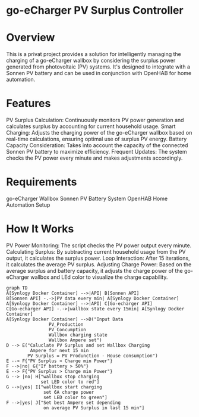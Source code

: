 # go-eCharger PV Surplus Controller
# Overview
This is a privat project provides a solution for intelligently managing the charging of a go-eCharger wallbox by considering the surplus power generated from photovoltaic (PV) systems. It's designed to integrate with a Sonnen PV battery and can be used in conjunction with OpenHAB for home automation.

# Features
PV Surplus Calculation: Continuously monitors PV power generation and calculates surplus by accounting for current household usage.
Smart Charging: Adjusts the charging power of the go-eCharger wallbox based on real-time calculations, ensuring optimal use of surplus PV energy.
Battery Capacity Consideration: Takes into account the capacity of the connected Sonnen PV battery to maximize efficiency.
Frequent Updates: The system checks the PV power every minute and makes adjustments accordingly.

# Requirements
go-eCharger Wallbox
Sonnen PV Battery System
OpenHAB Home Automation Setup

# How It Works
PV Power Monitoring: The script checks the PV power output every minute.
Calculating Surplus: By subtracting current household usage from the PV output, it calculates the surplus power.
Loop Interaction: After 15 iterations, it calculates the average PV surplus.
Adjusting Charge Power: Based on the average surplus and battery capacity, it adjusts the charge power of the go-eCharger wallbox and LEd color to visualize the charge capability.

```mermaid
graph TD
A[Synlogy Docker Container] -->|API| B[Sonnen API]
B[Sonnen API] -.->|PV data every min| A[Synlogy Docker Container]
A[Synlogy Docker Container] -->|API| C[Go-echarger API]
C[Go-echarger API] -.->|wallbox state every 15min| A[Synlogy Docker Container]
A[Synlogy Docker Container] -->D("Input Data
                PV_Production
                PV_Concumption
                Wallbox charging state
                Wallbox Ampere set")
D --> E("Caluclate PV Surplus and set Wallbox Charging
         Ampere for next 15 min
        PV Surplus = PV Produnction - House consumption")
E --> F{"PV Surplus > Charge min Power"}
F -->|no| G{"If battery > 50%"}
E --> F{"PV Surplus > Charge min Power"}
G --> |no| H["wallbox stop charging
             set LED color to red"]
G -->|yes| I["wallbox start charging
              set 6A charge power
              set LED color to green"]
F -->|yes| J["Set best Ampere set depending
              on average PV Surplus in last 15 min"]

```
